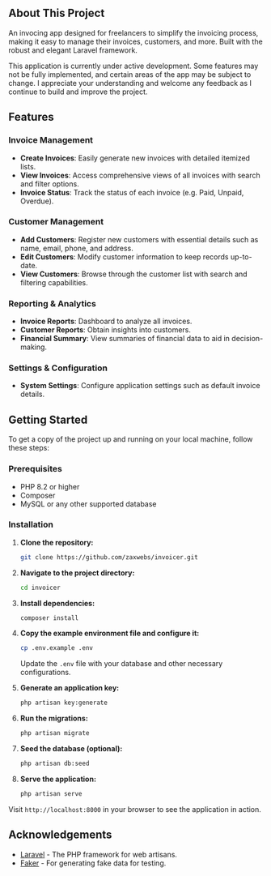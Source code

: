 
## About This Project

An invocing app designed for freelancers to simplify the invoicing process, making it easy to manage their invoices, customers, and more. Built with the robust and elegant Laravel framework.

This application is currently under active development. Some features may not be fully implemented, and certain areas of the app may be subject to change. I appreciate your understanding and welcome any feedback as I continue to build and improve the project.

## Features

### Invoice Management
- **Create Invoices**: Easily generate new invoices with detailed itemized lists.
- **View Invoices**: Access comprehensive views of all invoices with search and filter options.
- **Invoice Status**: Track the status of each invoice (e.g. Paid, Unpaid, Overdue).

### Customer Management
- **Add Customers**: Register new customers with essential details such as name, email, phone, and address.
- **Edit Customers**: Modify customer information to keep records up-to-date.
- **View Customers**: Browse through the customer list with search and filtering capabilities.

### Reporting & Analytics
- **Invoice Reports**: Dashboard to analyze all invoices.
- **Customer Reports**: Obtain insights into customers.
- **Financial Summary**: View summaries of financial data to aid in decision-making.

### Settings & Configuration
- **System Settings**: Configure application settings such as default invoice details.

## Getting Started

To get a copy of the project up and running on your local machine, follow these steps:

### Prerequisites
- PHP 8.2 or higher
- Composer
- MySQL or any other supported database

### Installation

1. **Clone the repository:**
   ```sh
   git clone https://github.com/zaxwebs/invoicer.git
   ```
2. **Navigate to the project directory:**
   ```sh
   cd invoicer
   ```
3. **Install dependencies:**
   ```sh
   composer install
   ```
4. **Copy the example environment file and configure it:**
   ```sh
   cp .env.example .env
   ```
   Update the `.env` file with your database and other necessary configurations.

5. **Generate an application key:**
   ```sh
   php artisan key:generate
   ```
6. **Run the migrations:**
   ```sh
   php artisan migrate
   ```
7. **Seed the database (optional):**
   ```sh
   php artisan db:seed
   ```
8. **Serve the application:**
   ```sh
   php artisan serve
   ```

Visit `http://localhost:8000` in your browser to see the application in action.

## Acknowledgements

- [Laravel](https://laravel.com) - The PHP framework for web artisans.
- [Faker](https://github.com/fzaninotto/Faker) - For generating fake data for testing.
